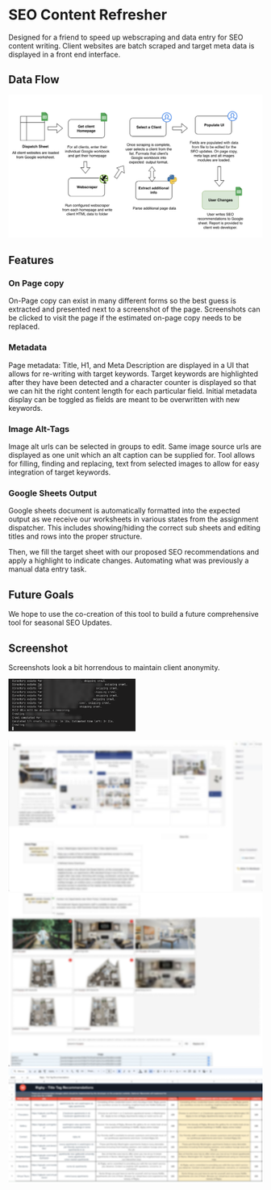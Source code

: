 # SEO Content Refresher
Designed for a friend to speed up webscraping and data entry for SEO content writing. Client websites are batch scraped and target meta data is displayed in a front end interface.

## Data Flow
![FlowChart](./-DevLog/flow-diagram.png)

## Features

### On Page copy
On-Page copy can exist in many different forms so the best guess is extracted and presented next to a screenshot of the page. Screenshots can be clicked to visit the page if the estimated on-page copy needs to be replaced.

### Metadata
Page metadata: Title, H1, and Meta Description are displayed in a UI that allows for re-writing with target keywords. Target keywords are highlighted after they have been detected and a character counter is displayed so that we can hit the right content length for each particular field. Initial metadata display can be toggled as fields are meant to be overwritten with new keywords.

### Image Alt-Tags
Image alt urls can be selected in groups to edit. Same image source urls are displayed as one unit which an alt caption can be supplied for. Tool allows for filling, finding and replacing, text from selected images to allow for easy integration of target keywords.

### Google Sheets Output
Google sheets document is automatically formatted into the expected output as we receive our worksheets in various states from the assignment dispatcher. This includes showing/hiding the correct sub sheets and editing titles and rows into the proper structure.

Then, we fill the target sheet with our proposed SEO recommendations and apply a highlight to indicate changes. Automating what was previously a manual data entry task.

## Future Goals
We hope to use the co-creation of this tool to build a future comprehensive tool for seasonal SEO Updates.

## Screenshot
Screenshots look a bit horrendous to maintain client anonymity.

<img src="./-DevLog/scraper.png" alt="Scraper" width="50%"/>

![Screenshot](./-DevLog/onpagescreen.png)
![AltImg](./-DevLog/altimages2.png)
![Sheets](./-DevLog/sheets.png)

